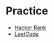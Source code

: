# Practice
* [Hacker Rank](https://www.hackerrank.com/)
* [LeetCode](https://leetcode.com/) 
<!--stackedit_data:
eyJoaXN0b3J5IjpbLTIyOTEwNjkyM119
-->